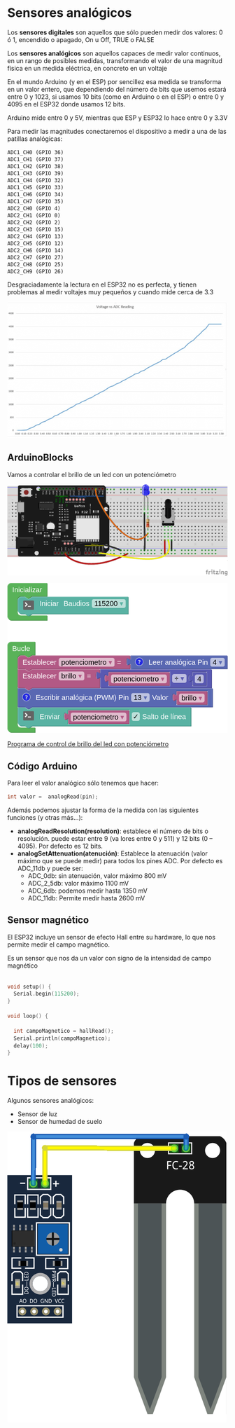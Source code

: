 # Sensores analógicos

Los **sensores digitales** son aquellos que sólo pueden medir dos valores: 0 ó 1, encendido o apagado, On u Off, TRUE o FALSE

Los **sensores analógicos** son aquellos capaces de medir valor continuos, en un rango de posibles medidas, transformando el valor de una magnitud física en un medida eléctrica, en concreto en un voltaje

En el mundo Arduino (y en el ESP) por sencillez esa medida se transforma en un valor entero, que dependiendo del número de bits que usemos estará entre 0 y 1023, si usamos 10 bits (como en Arduino o en el ESP) o entre 0 y 4095 en el ESP32 donde usamos 12 bits.

Arduino mide entre 0 y 5V, mientras que ESP y ESP32 lo hace entre 0 y 3.3V

Para medir las magnitudes conectaremos el dispositivo a medir a una de las patillas analógicas: 


    ADC1_CH0 (GPIO 36)
    ADC1_CH1 (GPIO 37)
    ADC1_CH2 (GPIO 38)
    ADC1_CH3 (GPIO 39)
    ADC1_CH4 (GPIO 32)
    ADC1_CH5 (GPIO 33)
    ADC1_CH6 (GPIO 34)
    ADC1_CH7 (GPIO 35)
    ADC2_CH0 (GPIO 4)
    ADC2_CH1 (GPIO 0)
    ADC2_CH2 (GPIO 2)
    ADC2_CH3 (GPIO 15)
    ADC2_CH4 (GPIO 13)
    ADC2_CH5 (GPIO 12)
    ADC2_CH6 (GPIO 14)
    ADC2_CH7 (GPIO 27)
    ADC2_CH8 (GPIO 25)
    ADC2_CH9 (GPIO 26)


Desgraciadamente la lectura en el ESP32 no es perfecta, y tienen problemas al medir voltajes muy pequeños y cuando mide cerca de 3.3

![](./images/ADC-non-linear-ESP32.png)

## ArduinoBlocks

Vamos a controlar el brillo de un led con un potenciómetro

![](./images/wemos_d1_R32_potenciometro+led_bb.png)

![](./images/programa_pwm_pot.png)

[Programa de control de brillo del led con potenciómetro](http://www.arduinoblocks.com/web/project/783698)


## Código Arduino

Para leer el valor analógico sólo tenemos que hacer:
```C++
int valor =  analogRead(pin);
```

Además podemos ajustar la forma de la medida con las siguientes funciones (y otras más...):

* __analogReadResolution(resolution)__: establece el número de bits o resolución. puede estar entre 9 (va lores entre 0 y 511) y 12 bits (0 – 4095). Por defecto es  12 bits.
* __analogSetAttenuation(atenución)__: Establece la atenuación (valor máximo que se puede medir) para todos los pines ADC. Por defecto es ADC_11db y puede ser:
    * ADC_0db: sin atenuación,  valor máximo 800 mV
    * ADC_2_5db: valor máximo 1100 mV
    * ADC_6db: podemos medir hasta 1350 mV
    * ADC_11db: Permite medir hasta  2600 mV

## Sensor magnético

El ESP32 incluye un sensor de efecto Hall entre su hardware, lo que nos permite medir el campo magnético.

Es un sensor que nos da un valor con signo de la intensidad de campo magnético

```C++

void setup() {
  Serial.begin(115200);
}

void loop() {
  
  int campoMagnetico = hallRead();
  Serial.println(campoMagnetico); 
  delay(100);
}
```


# Tipos de sensores

Algunos sensores analógicos:

* Sensor de luz
* Sensor de humedad de suelo

![](./images/Sensor_Humedad_Suelo.png)


